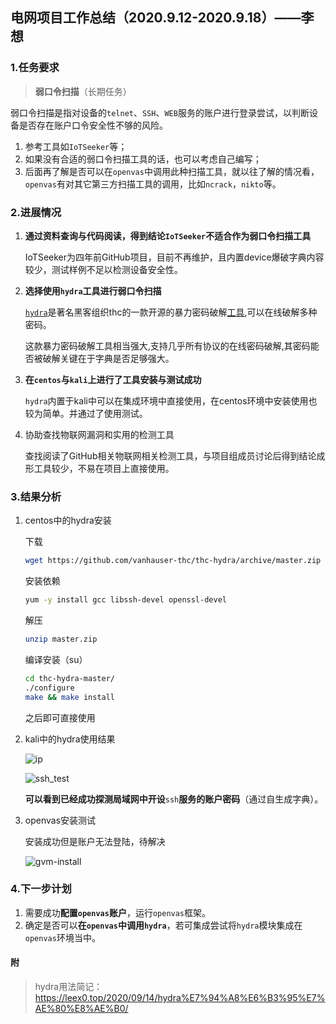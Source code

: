 ## 电网项目工作总结（2020.9.12-2020.9.18）——李想

### 1.任务要求

>  **弱口令扫描**（长期任务）

弱口令扫描是指对设备的`telnet`、`SSH`、`WEB`服务的账户进行登录尝试，以判断设备是否存在账户口令安全性不够的风险。

1. 参考工具如`IoTSeeker`等；
2. 如果没有合适的弱口令扫描工具的话，也可以考虑自己编写；
3. 后面再了解是否可以在`openvas`中调用此种扫描工具，就以往了解的情况看，`openvas`有对其它第三方扫描工具的调用，比如`ncrack`，`nikto`等。

### 2.进展情况

1. **通过资料查询与代码阅读，得到结论`IoTSeeker`不适合作为弱口令扫描工具**

   IoTSeeker为四年前GitHub项目，目前不再维护，且内置device爆破字典内容较少，测试样例不足以检测设备安全性。

2. **选择使用`hydra`工具进行弱口令扫描**

   [`hydra`](http://www.thc.org/thc-hydra)是著名黑客组织thc的一款开源的暴力密码破解[工具](https://github.com/vanhauser-thc/thc-hydra),可以在线破解多种密码。

   这款暴力密码破解工具相当强大,支持几乎所有协议的在线密码破解,其密码能否被破解关键在于字典是否足够强大。

3. **在`centos`与`kali`上进行了工具安装与测试成功**

   `hydra`内置于kali中可以在集成环境中直接使用，在centos环境中安装使用也较为简单。并通过了使用测试。

4. 协助查找物联网漏洞和实用的检测工具

   查找阅读了GitHub相关物联网相关检测工具，与项目组成员讨论后得到结论成形工具较少，不易在项目上直接使用。

### 3.结果分析

1. centos中的hydra安装

   下载

   ```bash
   wget https://github.com/vanhauser-thc/thc-hydra/archive/master.zip
   ```

   安装依赖

   ```bash
   yum -y install gcc libssh-devel openssl-devel
   ```

   解压

   ```bash
   unzip master.zip
   ```

   编译安装（su）

   ```bash
   cd thc-hydra-master/
   ./configure
   make && make install
   ```

   之后即可直接使用

2. kali中的hydra使用结果

   ![ip](/Users/buddyholly/Downloads/ip.png)

   ![ssh_test](/Users/buddyholly/Downloads/ssh_test.png)

   **可以看到已经成功探测局域网中开设**`ssh`**服务的账户密码**（通过自生成字典）。

3. openvas安装测试

   安装成功但是账户无法登陆，待解决

   ![gvm-install](/Users/buddyholly/Downloads/gvm-install.png)

### 4.下一步计划

1. 需要成功**配置`openvas`账户**，运行`openvas`框架。
2. 确定是否可以**在`openvas`中调用`hydra`**，若可集成尝试将`hydra`模块集成在`openvas`环境当中。



#### 附

> hydra用法简记：https://leex0.top/2020/09/14/hydra%E7%94%A8%E6%B3%95%E7%AE%80%E8%AE%B0/

